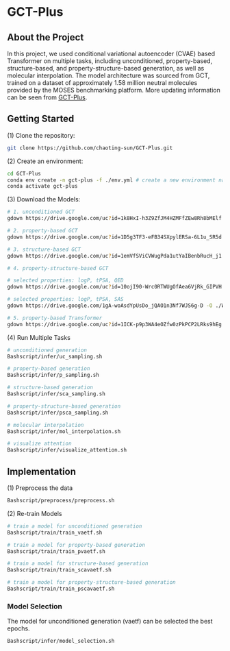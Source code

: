 # GCT-Plus


## About the Project
In this project, we used conditional variational autoencoder (CVAE) based Transformer on multiple tasks, including unconditioned, property-based, structure-based, and property-structure-based generation, as well as molecular interpolation. The model architecture was sourced from GCT, trained on a dataset of approximately 1.58 million neutral molecules provided by the MOSES benchmarking platform.
More updating information can be seen from [GCT-Plus](https://github.com/chaoting-sun/GCT-Plus).

## Getting Started

(1) Clone the repository:
```bash
git clone https://github.com/chaoting-sun/GCT-Plus.git
```

(2) Create an environment:
```bash
cd GCT-Plus
conda env create -n gct-plus -f ./env.yml # create a new environment named gct-plus
conda activate gct-plus
```

(3) Download the Models:
```bash
# 1. unconditioned GCT
gdown https://drive.google.com/uc?id=1k8HxI-h3Z9ZfJM4HZMFfZEw8Rh8bMElf -O ./Weights/vaetf/vaetf1.pt

# 2. property-based GCT
gdown https://drive.google.com/uc?id=1D5g3TF3-eFB34SXpylERSa-6L1u_SR5d -O ./Weights/pvaetf/pvaetf1.pt

# 3. structure-based GCT
gdown https://drive.google.com/uc?id=1emVfSViCVWugPda1utYaIBenbRucH_j1 -O ./Weights/scavaetf/scavaetf1.pt

# 4. property-structure-based GCT

# selected properties: logP, tPSA, QED
gdown https://drive.google.com/uc?id=10ojI90-Wrc0RTWUgOfAea6VjRk_GIPVH -O ./Weights/pscavaetf/pscavaetf1.pt

# selected properties: logP, tPSA, SAS
gdown https://drive.google.com/1gA-woAsdYpUsDo_jQAO1n3Nf7WJS6g-D -O ./Weights/pscavaetf/pscavaetf1_molgpt.pt

# 5. property-based Transformer
gdown https://drive.google.com/uc?id=1ICK-p9p3WA4eOZfw0zPkPCP2LRks9hEg -O ./Weights/pscavaetf/pscavaetf1.pt
```

(4) Run Multiple Tasks
```bash
# unconditioned generation
Bashscript/infer/uc_sampling.sh

# property-based generation
Bashscript/infer/p_sampling.sh

# structure-based generation
Bashscript/infer/sca_sampling.sh

# property-structure-based generation
Bashscript/infer/psca_sampling.sh

# molecular interpolation
Bashscript/infer/mol_interpolation.sh

# visualize attention
Bashscript/infer/visualize_attention.sh
```

## Implementation
(1) Preprocess the data
```bash
Bashscript/preprocess/preprocess.sh
```

(2) Re-train Models

```bash
# train a model for unconditioned generation
Bashscript/train/train_vaetf.sh

# train a model for property-based generation
Bashscript/train/train_pvaetf.sh

# train a model for structure-based generation
Bashscript/train/train_scavaetf.sh

# train a model for property-structure-based generation
Bashscript/train/train_pscavaetf.sh
```

### Model Selection
The model for unconditioned generation (vaetf) can be selected the best epochs.
```bash
Bashscript/infer/model_selection.sh
```